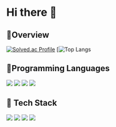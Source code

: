 # Hi there 👋

## 📁Overview
  [![Solved.ac Profile](http://mazassumnida.wtf/api/v2/generate_badge?boj=seg7577)](https://solved.ac/seg7577/)
  [![Top Langs](https://github-readme-stats.vercel.app/api/top-langs/?username=M-SE0K&hide=html,css,jupyter%20notebook&layout=donut)



## 📁Programming Languages
  <img src="https://img.shields.io/badge/C++-00599C?style=for-the-badge&logo=cplusplus&logoColor=white"/></a>
  <img src="https://img.shields.io/badge/C-A8B9CC?style=for-the-badge&logo=c&logoColor=black"/></a>
  <img src = "https://img.shields.io/badge/java-blue?style=for-the-badge"/></a>
  <img src = "https://img.shields.io/badge/kotlin-7F52FF?style=for-the-badge&logo=kotlin&logoColor=white"/>

## 📁 Tech Stack
  <img src = "https://img.shields.io/badge/react-61DAFB?style=for-the-badge&logo=react&logoColor=white"/></a>
  <img src = "https://img.shields.io/badge/springboot-6DB33F?style=for-the-badge&logo=springboot&logoColor=white"/></a>
  <img src = "https://img.shields.io/badge/docker-2496ED?style=for-the-badge&logo=docker&logoColor=white"/></a>
  <img src = "https://img.shields.io/badge/mysql-4479A1?style=for-the-badge&logo=mysql&logoColor=white"/>

